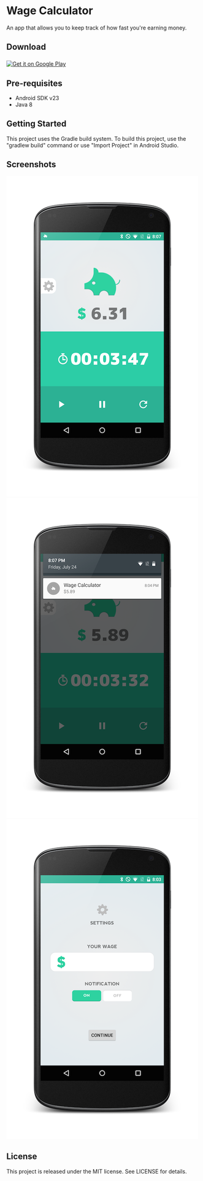 # Wage Calculator

An app that allows you to keep track of how fast you're earning money.

Download
--------------

<a href="https://play.google.com/store/apps/details?id=com.payboy.brandon">
<img align="middle" alt="Get it on Google Play" src="http://steverichey.github.io/google-play-badge-svg/img/en_get.svg" />
</a>

Pre-requisites
--------------

- Android SDK v23
- Java 8

Getting Started
---------------

This project uses the Gradle build system. To build this project, use the
"gradlew build" command or use "Import Project" in Android Studio.

Screenshots
-----------

![Phone](screenshots/wage-1.png "Title screen")
![Phone](screenshots/wage-2.png "Difficulties")
![Phone](screenshots/wage-3.png "Game play")

License
---------------
This project is released under the MIT license. See LICENSE for details.
